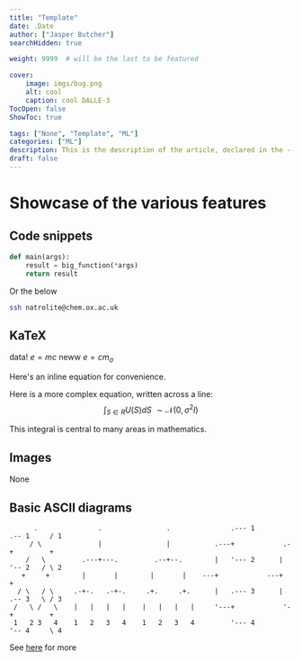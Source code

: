 ```yaml
---
title: "Template"
date: .Date
author: ["Jasper Butcher"]
searchHidden: true

weight: 9999  # will be the last to be featured

cover:
    image: imgs/bug.png
    alt: cool
    caption: cool DALLE-3
TocOpen: false
ShowToc: true

tags: ["None", "Template", "ML"]
categories: ["ML"]
description: This is the description of the article, declared in the --- area of the MD file used to create it.
draft: false
---
```


# Showcase of the various features

## Code snippets
```python
def main(args):
    result = big_function(*args)
    return result
```
Or the below
```bash
ssh natrolite@chem.ox.ac.uk
```

## KaTeX

data! $e=mc$ neww $e=cm_{\sigma}$

Here's an inline equation for convenience.

Here is a more complex equation, written across a line:
$$
\int_{S\in R} U(S) dS \ \sim \mathcal{N}(0, \sigma^2I)
$$

This integral is central to many areas in mathematics.

## Images

None

## Basic ASCII diagrams
```goat
      .               .                .               .--- 1          .-- 1     / 1
     / \              |                |           .---+            .-+         +
    /   \         .---+---.         .--+--.        |   '--- 2      |   '-- 2   / \ 2
   +     +        |       |        |       |    ---+            ---+          +
  / \   / \     .-+-.   .-+-.     .+.     .+.      |   .--- 3      |   .-- 3   \ / 3
 /   \ /   \    |   |   |   |    |   |   |   |     '---+            '-+         +
 1   2 3   4    1   2   3   4    1   2   3   4         '--- 4          '-- 4     \ 4

```

See [here](https://gohugo.io/content-management/diagrams/#graphics) for more
